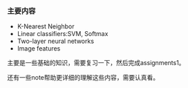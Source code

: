


### 主要内容

* K-Nearest Neighbor
* Linear classifiers:SVM, Softmax
* Two-layer neural networks
* Image features

主要是一些基础的知识，需要复习一下，然后完成assignments1。

还有一些note帮助更详细的理解这些内容，需要认真看。
